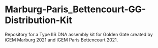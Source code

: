 # Marburg-Paris_Bettencourt-GG-Distribution-Kit
Repository for a Type IIS DNA assembly kit for Golden Gate created by iGEM Marburg 2021 and iGEM Paris Bettencourt 2021.
